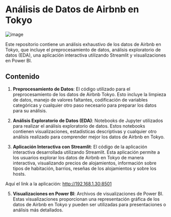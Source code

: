 # Análisis de Datos de Airbnb en Tokyo

![image](https://github.com/GsusSant/TOKYO_AIRBNB/assets/161477129/39fd1548-cd01-4124-80a0-f879dced207c)


Este repositorio contiene un análisis exhaustivo de los datos de Airbnb en Tokyo, que incluye el preprocesamiento de datos, análisis exploratorio de datos (EDA), una aplicación interactiva utilizando Streamlit y visualizaciones en Power BI.

## Contenido

1. **Preprocesamiento de Datos**: El código utilizado para el preprocesamiento de los datos de Airbnb Tokyo. Esto incluye la limpieza de datos, manejo de valores faltantes, codificación de variables categóricas y cualquier otro paso necesario para preparar los datos para su análisis.

2. **Análisis Exploratorio de Datos (EDA)**: Notebooks de Jupyter utilizados para realizar el análisis exploratorio de datos. Estos notebooks contienen visualizaciones, estadísticas descriptivas y cualquier otro análisis realizado para comprender mejor los datos de Airbnb en Tokyo.

3. **Aplicación Interactiva con Streamlit**: El código de la aplicación interactiva desarrollada utilizando Streamlit. Esta aplicación permite a los usuarios explorar los datos de Airbnb en Tokyo de manera interactiva, visualizando precios de alojamientos, información sobre tipos de habitación, barrios, reseñas de los alojamientos y sobre los hosts.

Aquí el link a la aplicación: http://192.168.1.30:8501

5. **Visualizaciones en Power BI**: Archivos de visualizaciones de Power BI. Estas visualizaciones proporcionan una representación gráfica de los datos de Airbnb en Tokyo y pueden ser utilizadas para presentaciones o análisis más detallados.
